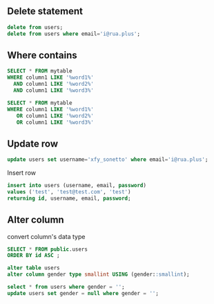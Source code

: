 ## Delete statement

```sql
delete from users;
delete from users where email='i@rua.plus';
```

## Where contains

```sql
SELECT * FROM mytable
WHERE column1 LIKE '%word1%'
  AND column1 LIKE '%word2%'
  AND column1 LIKE '%word3%'
```

```sql
SELECT * FROM mytable
WHERE column1 LIKE '%word1%'
   OR column1 LIKE '%word2%'
   OR column1 LIKE '%word3%'
```

## Update row

```sql
update users set username='xfy_sonetto' where email='i@rua.plus';
```

Insert row

```sql
insert into users (username, email, password)
values ('test', 'test@test.com', 'test')
returning id, username, email, password;
```

## Alter column

convert column's data type

```sql
SELECT * FROM public.users
ORDER BY id ASC ;

alter table users
alter column gender type smallint USING (gender::smallint);

select * from users where gender = '';
update users set gender = null where gender = '';
```